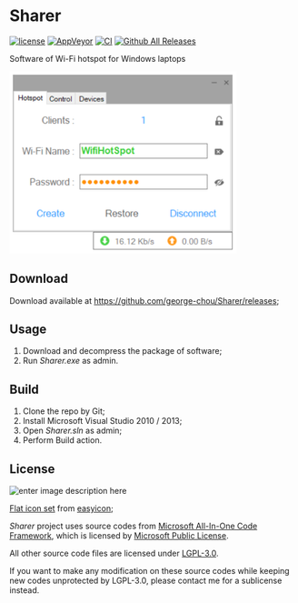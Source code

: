 # Sharer

[![license](https://img.shields.io/github/license/george-chou/Sharer.svg)](https://www.gnu.org/licenses/lgpl-3.0.en.html)
[![AppVeyor](https://img.shields.io/appveyor/ci/george-chou/Sharer.svg)](https://ci.appveyor.com/project/george-chou/Sharer)
[![CI](https://github.com/george-chou/Sharer/workflows/CI/badge.svg)](https://github.com/george-chou/Sharer/actions)
[![Github All Releases](https://img.shields.io/github/downloads-pre/george-chou/Sharer/v2.1/total)](https://github.com/george-chou/Sharer/releases)

Software of Wi-Fi hotspot for Windows laptops

<img width="400" src=".github/sharer.PNG"/>

## Download ##

Download available at <https://github.com/george-chou/Sharer/releases>;

## Usage ##

 1. Download and decompress the package of software;
 2. Run _Sharer.exe_ as admin.

## Build ##

 1. Clone the repo by Git;
 2. Install Microsoft Visual Studio 2010 / 2013;
 3. Open _Sharer.sln_ as admin;
 4. Perform Build action.

## License ##

![enter image description here](http://www.gnu.org/graphics/lgplv3-147x51.png)

[Flat icon set](https://github.com/george-chou/Sharer/tree/master/Sharer/Resources) from [easyicon](https://www.easyicon.net/);

_Sharer_ project uses source codes from [Microsoft All-In-One Code Framework](http://blogs.msdn.com/b/onecode/), which is licensed by [Microsoft Public License](http://www.microsoft.com/en-us/openness/licenses.aspx#MPL).

All other source code files are licensed under [LGPL-3.0](https://opensource.org/licenses/LGPL-3.0).

If you want to make any modification on these source codes while keeping new codes unprotected by LGPL-3.0, please contact me for a sublicense instead.
